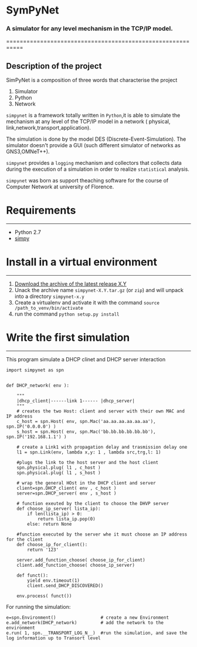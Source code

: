 

# SymPyNet 
### A simulator for any level mechanism in the TCP/IP model.
===========================================================

Description of the project
--------------------------

SimPyNet is a composition of three words that characterise the project

1. Simulator
2. Python
3. Network

`simpynet` is a framework totally written in `Python`,it is able to simulate the mechanism at any level of the TCP/IP model in a network ( physical, link,network,transport,application).

The simulation is done by  the model DES (Discrete-Event-Simulation).
The simulator doesn't provide a GUI (such different simulator of networks as GNS3,OMNeT++).

`simpynet` provides a `logging` mechanism  and collectors that collects data during the execution of a simulation in order to realize `statistical`  analysis.

`simpynet` was born  as support theaching software for the course of Computer Network at university of Florence.

# Requirements
--------------------------
* Python 2.7
* [simpy](http://simpy.readthedocs.org/en/latest/simpy_intro/installation.html)


# Install in a virtual environment
---------------------------------

1. [Download the  archive of the latest release X.Y](https://github.com/dido18/spn/releases)
2. Unack the archive name `simpynet-X.Y.tar.gz` (or `zip`) and will unpack into a directory `simpynet-x.y`
3. Create a virtualenv and activate it with the command ``` source /path_to_venv/bin/activate ```
4. run the command ```python setup.py install ```


# Write the first simulation
--------------------------
This program simulate a DHCP clinet and DHCP server interaction
```
import simpynet as spn


def DHCP_network( env ):

    """
    |dhcp_client|------link 1------ |dhcp_server|
    """
    # creates the two Host: client and server with their own MAC and IP address
    c_host = spn.Host( env, spn.Mac('aa.aa.aa.aa.aa.aa'),  spn.IP('0.0.0.0') )
    s_host = spn.Host( env, spn.Mac('bb.bb.bb.bb.bb.bb'),  spn.IP('192.168.1.1') )
    
    # create a Link1 with propagation delay and trasmission delay one
    l1 = spn.Link(env, lambda x,y: 1 , lambda src,trg,l: 1)
    
    #plugs the link to the host server and the host client
    spn.physical.plug( l1 , c_host )
    spn.physical.plug( l1 , s_host )

    # wrap the general HOst in the DHCP client and server
    client=spn.DHCP_client( env , c_host )
    server=spn.DHCP_server( env , s_host )

    # function exeuted by the client to choose the DHVP server
    def choose_ip_server( lista_ip):
        if len(lista_ip) > 0:
            return lista_ip.pop(0)
        else: return None
    
    #function executed by the server whe it must choose an IP address for the client
    def choose_ip_for_client():
        return '123'

    server.add_function_choose( choose_ip_for_client)
    client.add_function_choose( choose_ip_server)

    def funct():
        yield env.timeout(1)
        client.send_DHCP_DISCOVERED()

    env.process( funct())
```

For running the simulation:

```
e=spn.Environment()                 # create a new Environment
e.add_network(DHCP_network)         # add the network to the environment
e.run( 1, spn.__TRANSPORT_LOG_N__)  #run the simulation, and save the log information up to Transort level
```


